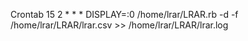 Crontab
15 2 * * * DISPLAY=:0 /home/lrar/LRAR.rb -d -f /home/lrar/LRAR/lrar.csv >> /home/lrar/LRAR/lrar.log

